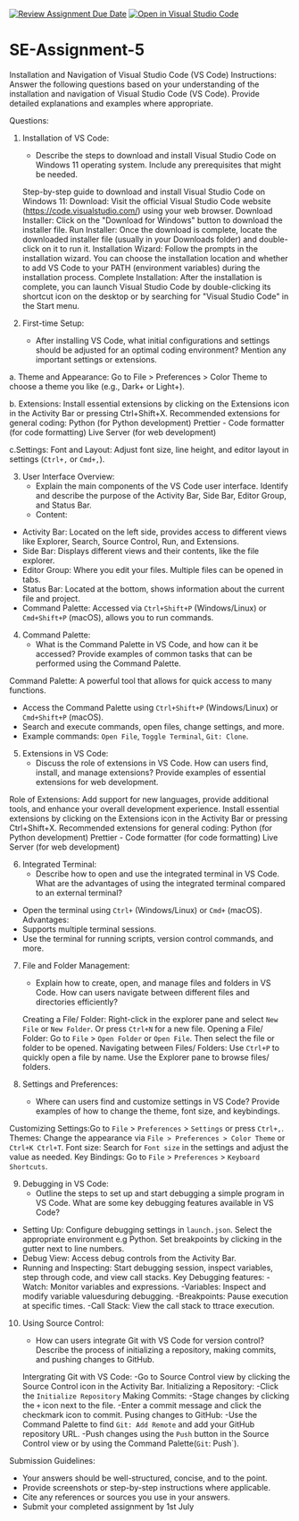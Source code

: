 [![Review Assignment Due Date](https://classroom.github.com/assets/deadline-readme-button-24ddc0f5d75046c5622901739e7c5dd533143b0c8e959d652212380cedb1ea36.svg)](https://classroom.github.com/a/XoLGRbHq)
[![Open in Visual Studio Code](https://classroom.github.com/assets/open-in-vscode-718a45dd9cf7e7f842a935f5ebbe5719a5e09af4491e668f4dbf3b35d5cca122.svg)](https://classroom.github.com/online_ide?assignment_repo_id=15259145&assignment_repo_type=AssignmentRepo)

# SE-Assignment-5

Installation and Navigation of Visual Studio Code (VS Code)
Instructions:
Answer the following questions based on your understanding of the installation and navigation of Visual Studio Code (VS Code). Provide detailed explanations and examples where appropriate.

Questions:

1. Installation of VS Code:

   - Describe the steps to download and install Visual Studio Code on Windows 11 operating system. Include any prerequisites that might be needed.

   Step-by-step guide to download and install Visual Studio Code on Windows 11:
   Download: Visit the official Visual Studio Code website (https://code.visualstudio.com/) using your
   web browser.
   Download Installer: Click on the "Download for Windows" button to download the installer file.
   Run Installer: Once the download is complete, locate the downloaded installer file (usually in your
   Downloads folder) and double-click on it to run it.
   Installation Wizard: Follow the prompts in the installation wizard. You can choose the installation
   location and whether to add VS Code to your PATH (environment variables) during the installation
   process.
   Complete Installation: After the installation is complete, you can launch Visual Studio Code by
   double-clicking its shortcut icon on the desktop or by searching for "Visual Studio Code" in the Start
   menu.

2. First-time Setup:
   - After installing VS Code, what initial configurations and settings should be adjusted for an optimal coding environment? Mention any important settings or extensions.

a. Theme and Appearance:
Go to File > Preferences > Color Theme to choose a theme you like (e.g., Dark+ or Light+).

b. Extensions:
Install essential extensions by clicking on the Extensions icon in the Activity Bar or pressing Ctrl+Shift+X. Recommended extensions for general coding:
Python (for Python development)
Prettier - Code formatter (for code formatting)
Live Server (for web development)

c.Settings:
Font and Layout: Adjust font size, line height, and editor layout in settings (`Ctrl+,` or `Cmd+,`).

3. User Interface Overview:
   - Explain the main components of the VS Code user interface. Identify and describe the purpose of the Activity Bar, Side Bar, Editor Group, and Status Bar.
   - Content:

- Activity Bar: Located on the left side, provides access to different views like Explorer, Search,
  Source Control, Run, and Extensions.
- Side Bar: Displays different views and their contents, like the file explorer.
- Editor Group: Where you edit your files. Multiple files can be opened in tabs.
- Status Bar: Located at the bottom, shows information about the current file and project.
- Command Palette: Accessed via `Ctrl+Shift+P` (Windows/Linux) or `Cmd+Shift+P` (macOS), allows
  you to run commands.

4. Command Palette:
   - What is the Command Palette in VS Code, and how can it be accessed? Provide examples of common tasks that can be performed using the Command Palette.

Command Palette: A powerful tool that allows for quick access to many functions.

- Access the Command Palette using `Ctrl+Shift+P` (Windows/Linux) or `Cmd+Shift+P` (macOS).
- Search and execute commands, open files, change settings, and more.
- Example commands: `Open File`, `Toggle Terminal`, `Git: Clone`.

5. Extensions in VS Code:
   - Discuss the role of extensions in VS Code. How can users find, install, and manage extensions? Provide examples of essential extensions for web development.

Role of Extensions: Add support for new languages, provide additional tools, and enhance your overall development experience.
Install essential extensions by clicking on the Extensions icon in the Activity Bar or pressing Ctrl+Shift+X. Recommended extensions for general coding:
Python (for Python development)
Prettier - Code formatter (for code formatting)
Live Server (for web development)

6. Integrated Terminal:
   - Describe how to open and use the integrated terminal in VS Code. What are the advantages of using the integrated terminal compared to an external terminal?

- Open the terminal using `Ctrl+` (Windows/Linux) or `Cmd+` (macOS).
  Advantages:
- Supports multiple terminal sessions.
- Use the terminal for running scripts, version control commands, and more.

7. File and Folder Management:

   - Explain how to create, open, and manage files and folders in VS Code. How can users navigate between different files and directories efficiently?

   Creating a File/ Folder: Right-click in the explorer pane and select `New File` or `New Folder`. Or press `Ctrl+N` for a new file.
   Opening a File/ Folder: Go to `File` > `Open Folder` or `Open File`. Then select the file or folder to be opened.
   Navigating between Files/ Folders: Use `Ctrl+P` to quickly open a file by name. Use the Explorer pane to browse files/ folders.

8. Settings and Preferences:
   - Where can users find and customize settings in VS Code? Provide examples of how to change the theme, font size, and keybindings.

Customizing Settings:Go to `File` > `Preferences` > `Settings` or press `Ctrl+,`.
Themes: Change the appearance via `File > Preferences > Color Theme` or `Ctrl+K Ctrl+T`.
Font size: Search for `Font size` in the settings and adjust the value as needed.
Key Bindings: Go to `File` > `Preferences` > `Keyboard Shortcuts`.

9. Debugging in VS Code:
   - Outline the steps to set up and start debugging a simple program in VS Code. What are some key debugging features available in VS Code?

- Setting Up: Configure debugging settings in `launch.json`. Select the appropriate environment e.g Python. Set breakpoints by clicking in the gutter next to line numbers.
- Debug View: Access debug controls from the Activity Bar.
- Running and Inspecting: Start debugging session, inspect variables, step through code, and view
  call stacks.
  Key Debugging features:
  -Watch: Monitor variables and expressions.
  -Variables: Inspect and modify variable valuesduring debugging.
  -Breakpoints: Pause execution at specific times.
  -Call Stack: View the call stack to ttrace execution.

10. Using Source Control:

    - How can users integrate Git with VS Code for version control? Describe the process of initializing a repository, making commits, and pushing changes to GitHub.

    Intergrating Git with VS Code:
    -Go to Source Control view by clicking the Source Control icon in the Activity Bar.
    Initializing a Repository:
    -Click the `Initialize Repository`
    Making Commits:
    -Stage changes by clicking the `+` icon next to the file.
    -Enter a commit message and click the checkmark icon to commit.
    Pusing changes to GitHub:
    -Use the Command Palette to find `Git: Add Remote` and add your GitHub repository URL.
    -Push changes using the `Push` button in the Source Control view or by using the Command Palette(`Git`: Push`).

Submission Guidelines:

- Your answers should be well-structured, concise, and to the point.
- Provide screenshots or step-by-step instructions where applicable.
- Cite any references or sources you use in your answers.
- Submit your completed assignment by 1st July
